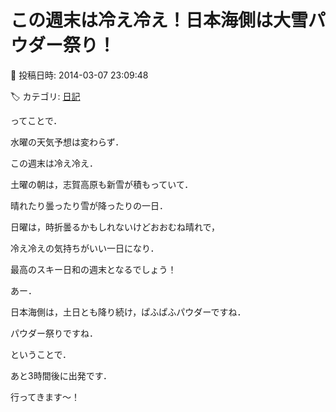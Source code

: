# この週末は冷え冷え！日本海側は大雪パウダー祭り！

📅 投稿日時: 2014-03-07 23:09:48

🏷️ カテゴリ: [日記](cc4b5682fb7b8b144980957a978653fb0.md)

ってことで．


水曜の天気予想は変わらず．





この週末は冷え冷え．


土曜の朝は，志賀高原も新雪が積もっていて．


晴れたり曇ったり雪が降ったりの一日．





日曜は，時折曇るかもしれないけどおおむね晴れで，


冷え冷えの気持ちがいい一日になり．





最高のスキー日和の週末となるでしょう！





あー．


日本海側は，土日とも降り続け，ぱふぱふパウダーですね．


パウダー祭りですね．





ということで．


あと3時間後に出発です．





行ってきます～！
